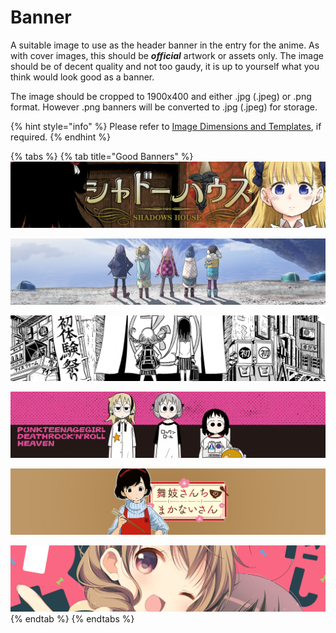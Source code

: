 # Banner

A suitable image to use as the header banner in the entry for the anime. As with cover images, this should be _**official**_ artwork or assets only. The image should be of decent quality and not too gaudy, it is up to yourself what you think would look good as a banner.

The image should be cropped to 1900x400 and either .jpg \(.jpeg\) or .png format. However .png banners will be converted to .jpg \(.jpeg\) for storage.

{% hint style="info" %}
Please refer to [Image Dimensions and Templates](../../before-you-begin/image-dimensions-and-template.md), if required.
{% endhint %}

{% tabs %}
{% tab title="Good Banners" %}
![](../../.gitbook/assets/banner-entries2.png)

![](../../.gitbook/assets/banner-entries3.png)

![](../../.gitbook/assets/banner-entries6.png)

![](../../.gitbook/assets/banner-entries1.png)

![](../../.gitbook/assets/banner-entries5.png)

![](../../.gitbook/assets/banner-entries4.png)
{% endtab %}
{% endtabs %}

